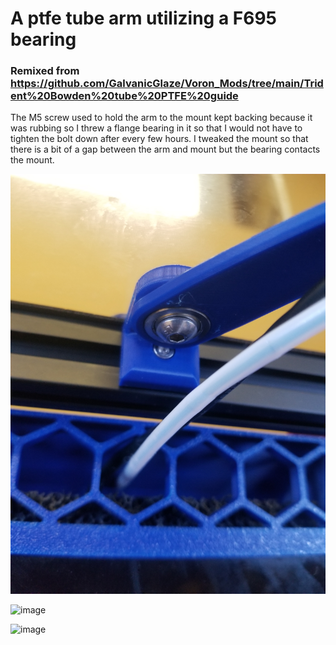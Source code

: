 # A ptfe tube arm utilizing a F695 bearing
### Remixed from https://github.com/GalvanicGlaze/Voron_Mods/tree/main/Trident%20Bowden%20tube%20PTFE%20guide

The M5 screw used to hold the arm to the mount kept backing because it was rubbing so I threw a flange bearing in it so that I would not have to tighten the bolt down after every few hours. I tweaked the mount so that there is a bit of a gap between the arm and mount but the bearing contacts the mount.


![image](https://github.com/BlakesMakes/VoronUsers/blob/master/printer_mods/BlakesMakes/f695_ptfe_tube_arm/images/tube_arm_mount.jpg)


![image](https://github.com/BlakesMakes/VoronUsers/blob/master/printer_mods/BlakesMakes/f695_ptfe_tube_arm/images/tube_arm_no_bearing.jpg)


![image](https://github.com/BlakesMakes/VoronUsers/blob/master/printer_mods/BlakesMakes/f695_ptfe_tube_arm/images/tube_arm_with_bearing.jpg)
